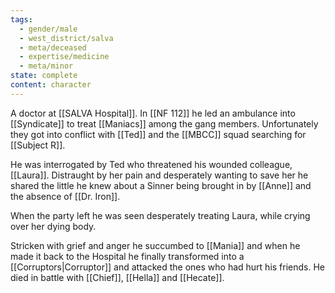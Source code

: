 ```yaml
---
tags:
  - gender/male
  - west_district/salva
  - meta/deceased
  - expertise/medicine
  - meta/minor
state: complete
content: character
---
```

A doctor at [[SALVA Hospital]]. In [[NF 112]] he led an ambulance into [[Syndicate]] to treat [[Maniacs]] among the gang members. Unfortunately they got into conflict with [[Ted]] and the [[MBCC]] squad searching for [[Subject R]]. 

He was interrogated by Ted who threatened his wounded colleague, [[Laura]]. Distraught by her pain and desperately wanting to save her he shared the little he knew about a Sinner being brought in by [[Anne]] and the absence of [[Dr. Iron]].

When the party left he was seen desperately treating Laura, while crying over her dying body.

Stricken with grief and anger he succumbed to [[Mania]] and when he made it back to the Hospital he finally transformed into a [[Corruptors|Corruptor]] and attacked the ones who had hurt his friends. He died in battle with [[Chief]], [[Hella]] and [[Hecate]]. 